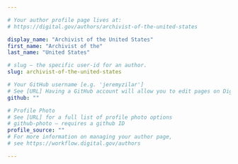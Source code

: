 ```yaml
---

# Your author profile page lives at:
# https://digital.gov/authors/archivist-of-the-united-states

display_name: "Archivist of the United States"
first_name: "Archivist of the"
last_name: "United States"

# slug — the specific user-id for an author.
slug: archivist-of-the-united-states

# Your GitHub username [e.g. 'jeremyzilar']
# See [URL] Having a GitHub account will allow you to edit pages on DigitalGov. The image used in your GitHub account can also be used to populate your digital.gov profile photo.
github: ""

# Profile Photo
# See [URL] for a full list of profile photo options
# github-photo — requires a github ID
profile_source: ""
# For more information on managing your author page,
# see https://workflow.digital.gov/authors

---
```

